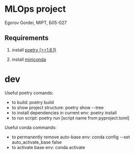 # MLOps project

Egorov Gordei, MIPT, Б05-027

## Requirements

1) install [poetry (>=1.6.1)](https://python-poetry.org/docs/#installing-with-the-official-installer)

2) install [miniconda](https://docs.conda.io/projects/miniconda/en/latest/miniconda-install.html)

# dev

Useful poetry comands:
- to build: poetry build
- to show project structure: poetry show --tree
- to install dependencies in current env: poetry install
- to run script: poetry run [script name from pyproject.toml]

Useful conda commands:
- to permanently remove auto-base env: conda config --set auto\_activate\_base false
- to activate base env: conda activate

